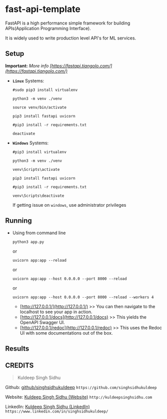 # fast-api-template

FastAPI is a high performance simple framework for building APIs(Application Programming Interface).

It is widely used to write production level API's for ML services.

## Setup

**Important:** *More info [https://fastapi.tiangolo.com/](https://fastapi.tiangolo.com/)*

* **`Linux`** Systems:

    ```shell
    #sudo pip3 install virtualenv

    python3 -m venv ./venv

    source venv/bin/activate

    pip3 install fastapi uvicorn

    #pip3 install -r requirements.txt
    ```

    ```shell
    deactivate
    ```

* **`Windows`** Systems:

    ```shell
    #pip3 install virtualenv

    python3 -m venv ./venv

    venv\Scripts\activate

    pip3 install fastapi uvicorn

    #pip3 install -r requirements.txt
    ```

    ```shell
    venv\Scripts\deactivate
    ```

    If getting issue on `windows`, use administrator privileges

## Running

* Using from command line

    ```shell
    python3 app.py
    ```
    or
    ```shell
    uvicorn app:app --reload
    ```
    or
    ```shell
    uvicorn app:app --host 0.0.0.0 --port 8000 --reload
    ```
    or
    ```shell
    uvicorn app:app --host 0.0.0.0 --port 8000 --reload --workers 4
    ```

    * [http://127.0.0.1/](http://127.0.0.1/) >> You can then navigate to the localhost to see your app in action.
    * [http://127.0.0.1/docs](http://127.0.0.1/docs) >> This yields the OpenAPI Swagger UI.
    * [http://127.0.0.1/redoc](http://127.0.0.1/redoc) >> This uses the Redoc UI with some documentations out of the box.

## Results



## CREDITS

>Kuldeep Singh Sidhu

Github: [github/singhsidhukuldeep](https://github.com/singhsidhukuldeep)
`https://github.com/singhsidhukuldeep`

Website: [Kuldeep Singh Sidhu (Website)](http://kuldeepsinghsidhu.com)
`http://kuldeepsinghsidhu.com`

LinkedIn: [Kuldeep Singh Sidhu (LinkedIn)](https://www.linkedin.com/in/singhsidhukuldeep/)
`https://www.linkedin.com/in/singhsidhukuldeep/`
